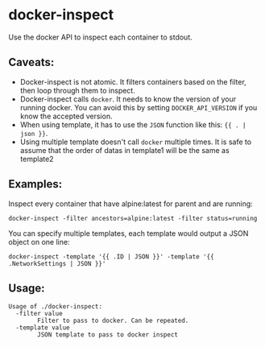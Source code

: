 # docker-inspect
Use the docker API to inspect each container to stdout.

## Caveats:

  - Docker-inspect is not atomic. It filters containers based on the filter, then loop through them to inspect.
  - Docker-inspect calls `docker`. It needs to know the version of your running docker. You can avoid this by setting `DOCKER_API_VERSION` if you know the accepted version.
  - When using template, it has to use the `JSON` function like this: `{{ . | json }}`.
  - Using multiple template doesn't call `docker` multiple times. It is safe to assume that the order of datas in template1 will be the same as template2

## Examples:

Inspect every container that have alpine:latest for parent and are running:

```
docker-inspect -filter ancestors=alpine:latest -filter status=running
```

You can specify multiple templates, each template would output a JSON object on one line:

```
docker-inspect -template '{{ .ID | JSON }}' -template '{{ .NetworkSettings | JSON }}'
```

## Usage:

```
Usage of ./docker-inspect:
  -filter value
        Filter to pass to docker. Can be repeated.
  -template value
        JSON template to pass to docker inspect
```
